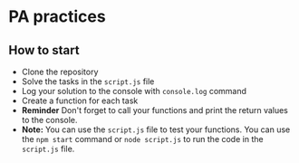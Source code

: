 # PA practices

## How to start
- Clone the repository
- Solve the tasks in the `script.js` file
- Log your solution to the console with `console.log` command
- Create a function for each task
- **Reminder** Don't forget to call your functions and print the return values to the console.
- **Note:** You can use the `script.js` file to test your functions. You can use the `npm start` command or `node script.js` to run the code in the `script.js` file.
